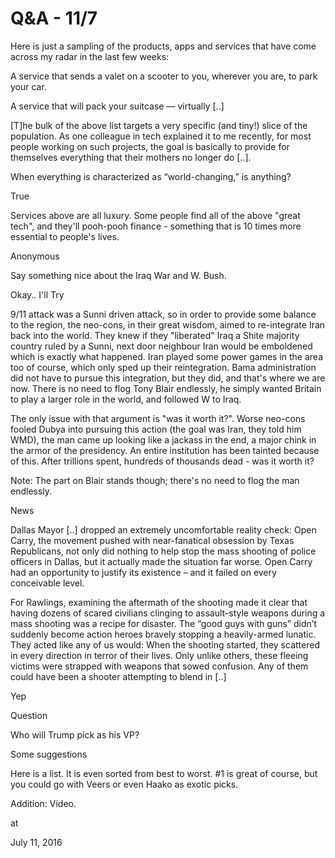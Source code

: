 # Q&A - 11/7
Here is just a sampling of the products, apps and services that have come across my radar in the last few weeks:

A service that sends a valet on a scooter to you, wherever you are, to park your car.

A service that will pack your suitcase — virtually [..]

[T]he bulk of the above list targets a very specific (and tiny!) slice of the population. As one colleague in tech explained it to me recently, for most people working on such projects, the goal is basically to provide for themselves everything that their mothers no longer do [..].

When everything is characterized as “world-changing,” is anything?

True

Services above are all luxury. Some people find all of the above "great tech", and they'll pooh-pooh finance - something that is 10 times more essential to people's lives.

Anonymous

Say something nice about the Iraq War and W. Bush.

Okay.. I'll Try

9/11 attack was a Sunni driven attack, so in order to provide some balance to the region, the neo-cons, in their great wisdom, aimed to re-integrate Iran back into the world. They knew if they "liberated" Iraq a Shite majority country ruled by a Sunni, next door neighbour Iran would be emboldened which is exactly what happened. Iran played some power games in the area too of course, which only sped up their reintegration. Bama administration did not have to pursue this integration, but they did, and that's where we are now. There is no need to flog Tony Blair endlessly, he simply wanted Britain to play a larger role in the world, and followed W to Iraq.

The only issue with that argument is "was it worth it?". Worse neo-cons fooled Dubya into pursuing this action (the goal was Iran, they told him WMD), the man came up looking like a jackass in the end, a major chink in the armor of the presidency. An entire institution has been tainted because of this. After trillions spent, hundreds of thousands dead - was it worth it?

Note: The part on Blair stands though; there's no need to flog the man endlessly.

News

Dallas Mayor [..] dropped an extremely uncomfortable reality check: Open Carry, the movement pushed with near-fanatical obsession by Texas Republicans, not only did nothing to help stop the mass shooting of police officers in Dallas, but it actually made the situation far worse. Open Carry had an opportunity to justify its existence – and it failed on every conceivable level.

For Rawlings, examining the aftermath of the shooting made it clear that having dozens of scared civilians clinging to assault-style weapons during a mass shooting was a recipe for disaster. The “good guys with guns” didn’t suddenly become action heroes bravely stopping a heavily-armed lunatic. They acted like any of us would: When the shooting started, they scattered in every direction in terror of their lives. Only unlike others, these fleeing victims were strapped with weapons that sowed confusion. Any of them could have been a shooter attempting to blend in [..]

Yep

Question

Who will Trump pick as his VP?

Some suggestions

Here is a list. It is even sorted from best to worst. #1 is great of course, but you could go with Veers or even Haako as exotic picks.

Addition: Video.







at

July 11, 2016















